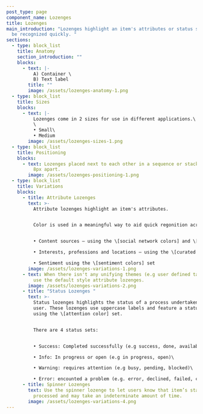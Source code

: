```yaml
---
post_type: page
component_name: Lozenges
title: Lozenges
main_introduction: "Lozenges highlight an item's attributes or status so it can
  be recognized quickly. "
sections:
  - type: block_list
    title: Anatomy
    section_introduction: ""
    blocks:
      - text: |-
          A) Container \
          B) Text label
        title: ""
        image: /assets/lozenges-anatomy-1.png
  - type: block_list
    title: Sizes
    blocks:
      - text: |-
          Lozenges come in 2 sizes for use in different applications.\
          \
          • Small\
          • Medium
        image: /assets/lozenges-sizes-1.png
  - type: block_list
    title: Positioning
    blocks:
      - text: Lozenges placed next to each other in a sequence or stack should be spaced
          8px apart.
        image: /assets/lozenges-positioning-1.png
  - type: block_list
    title: Variations
    blocks:
      - title: Attribute Lozenges
        text: >-
          Attribute lozenges highlight an item's attributes.


          Color is used in a meaningful way to aid quick regonition across related themes such as:


          • Content sources – using the \[social network colors] and \[page type colors] sets\

          • Interests, professions and locations – using the \[curated product colors] set\

          • Sentiment using the \[sentiment colors] set
        image: /assets/lozenges-variations-1.png
      - text: When there isn't any unifying themes (e.g user defined tags or categories)
          use the default style attribute lozenges.
        image: /assets/lozenges-variations-2.png
      - title: "Status Lozenges "
        text: >-
          Status lozenges highlights the status of a process undertaken by the
          user. These lozenges use uppercase labels and feature a status dot
          using the \[attention color] set.


          There are 4 status sets:


          • Success: Completed successfully (e.g success, done, available, approved, added)\

          • Info: In progress or open (e.g in progress, open)\

          • Warning: requires attention (e.g busy, pending, blocked)\

          • Error: encounted a problem (e.g. error, declined, failed, critical).
      - title: Spinner Lozenges
        text: Use the spinner lozenge to let users know that item’s status is being
          processed and may take an indeterminate amount of time.
        image: /assets/lozenges-variations-4.png
---
```

